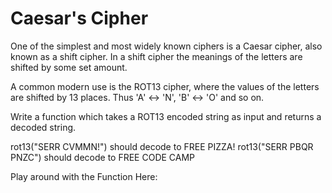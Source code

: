 # Caesar's Cipher

One of the simplest and most widely known ciphers is a Caesar cipher, also known as a shift cipher. In a shift cipher the meanings of the letters are shifted by some set amount.

A common modern use is the ROT13 cipher, where the values of the letters are shifted by 13 places. Thus 'A' ↔ 'N', 'B' ↔ 'O' and so on.

Write a function which takes a ROT13 encoded string as input and returns a decoded string.

rot13("SERR CVMMN!") should decode to FREE PIZZA!
rot13("SERR PBQR PNZC") should decode to FREE CODE CAMP

Play around with the Function Here: 
